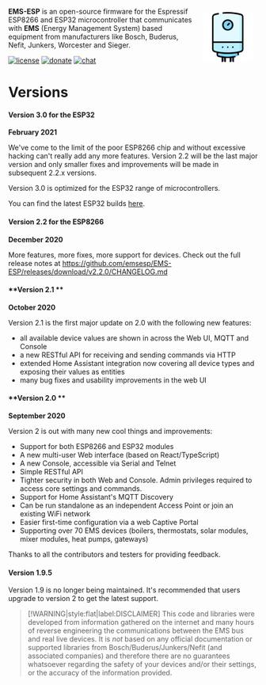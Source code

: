 <img style="margin: 10px 10px; float:right; width:20%" src="_media/logo/boiler.svg" alt="EMS-ESP Logo"></img>

**EMS-ESP** is an open-source firmware for the Espressif ESP8266 and ESP32 microcontroller that communicates with **EMS** (Energy Management System) based equipment from manufacturers like Bosch, Buderus, Nefit, Junkers, Worcester and Sieger.

[![license](https://img.shields.io/github/license/emsesp/EMS-ESP.svg)](LICENSE)
[![donate](https://img.shields.io/badge/donate-PayPal-blue.svg)](https://www.paypal.com/paypalme/prderbyshire/2)
[![chat](https://img.shields.io/discord/816637840644505620.svg?style=flat-square&color=blueviolet)](https://discord.gg/3J3GgnzpyT)

# Versions

<!-- tabs:start -->

#### **Version 3.0 for the ESP32**
**February 2021**

We've come to the limit of the poor ESP8266 chip and without excessive hacking can't really add any more features. Version 2.2 will be the last major version and only smaller fixes and improvements will be made in subsequent 2.2.x versions.

Version 3.0 is optimized for the ESP32 range of microcontrollers.

You can find the latest ESP32 builds [here](https://github.com/emsesp/EMS-ESP32/releases/tag/latest).

#### **Version 2.2 for the ESP8266**
**December 2020**

More features, more fixes, more support for devices. Check out the full release notes at https://github.com/emsesp/EMS-ESP/releases/download/v2.2.0/CHANGELOG.md

#### **Version 2.1 **
**October 2020**

Version 2.1 is the first major update on 2.0 with the following new features:

- all available device values are shown in across the Web UI, MQTT and Console
- a new RESTful API for receiving and sending commands via HTTP
- extended Home Assistant integration now covering all device types and exposing their values as entities
- many bug fixes and usability improvements in the web UI

#### **Version 2.0 **
**September 2020**

Version 2 is out with many new cool things and improvements:

- Support for both ESP8266 and ESP32 modules
- A new multi-user Web interface (based on React/TypeScript)
- A new Console, accessible via Serial and Telnet
- Simple RESTful API
- Tighter security in both Web and Console. Admin privileges required to access core settings and commands.
- Support for Home Assistant's MQTT Discovery
- Can be run standalone as an independent Access Point or join an existing WiFi network
- Easier first-time configuration via a web Captive Portal
- Supporting over 70 EMS devices (boilers, thermostats, solar modules, mixer modules, heat pumps, gateways)

Thanks to all the contributors and testers for providing feedback.

#### **Version 1.9.5**

Version 1.9 is no longer being maintained. It's recommended that users upgrade to version 2 to get the latest support.
 
<!-- tabs:end -->

> [!WARNING|style:flat|label:DISCLAIMER]
> This code and libraries were developed from information gathered on the internet and many hours of reverse engineering the communications between the EMS bus and real live devices. It is _not_ based on any official documentation or supported libraries from Bosch/Buderus/Junkers/Nefit (and associated companies) and therefore there are no guarantees whatsoever regarding the safety of your devices and/or their settings, or the accuracy of the information provided.
